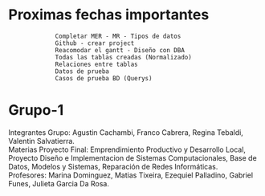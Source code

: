 # Proximas fechas importantes 

 
                 Completar MER - MR - Tipos de datos	
                 Github - crear project
                 Reacomodar el gantt - Diseño con DBA 
                 Todas las tablas creadas (Normalizado)
                 Relaciones entre tablas 
                 Datos de prueba
                 Casos de prueba BD (Querys)

# Grupo-1
Integrantes Grupo: Agustin Cachambi, Franco Cabrera, Regina Tebaldi, Valentin Salvatierra.                                                               
Materias Proyecto Final: Emprendimiento Productivo y Desarrollo Local, Proyecto Diseño e Implementacion de Sistemas Computacionales, Base de Datos, Modelos y Sistemas, Reparación de Redes Informáticas.                                                                                                               
Profesores: Marina Dominguez, Matias Tixeira, Ezequiel Palladino, Gabriel Funes, Julieta Garcia Da Rosa.
